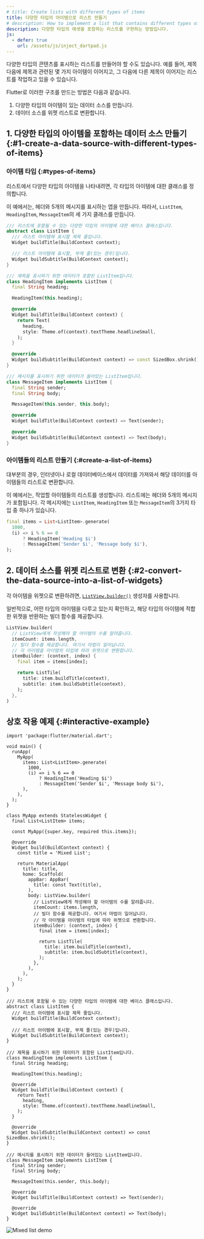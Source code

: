 ```yaml
---
# title: Create lists with different types of items
title: 다양한 타입의 아이템으로 리스트 만들기
# description: How to implement a list that contains different types of assets.
description: 다양한 타입의 애셋을 포함하는 리스트를 구현하는 방법입니다.
js:
  - defer: true
    url: /assets/js/inject_dartpad.js
---
```


<?code-excerpt path-base="cookbook/lists/mixed_list/"?>

다양한 타입의 콘텐츠를 표시하는 리스트를 만들어야 할 수도 있습니다. 
예를 들어, 제목 다음에 제목과 관련된 몇 가지 아이템이 이어지고, 
그 다음에 다른 제목이 이어지는 리스트를 작업하고 있을 수 있습니다.

Flutter로 이러한 구조를 만드는 방법은 다음과 같습니다.

  1. 다양한 타입의 아이템이 있는 데이터 소스를 만듭니다.
  2. 데이터 소스를 위젯 리스트로 변환합니다.

## 1. 다양한 타입의 아이템을 포함하는 데이터 소스 만들기 {:#1-create-a-data-source-with-different-types-of-items}

### 아이템 타입 {:#types-of-items}

리스트에서 다양한 타입의 아이템을 나타내려면, 각 타입의 아이템에 대한 클래스를 정의합니다.

이 예에서는, 헤더와 5개의 메시지를 표시하는 앱을 만듭니다. 
따라서, `ListItem`, `HeadingItem`, `MessageItem`의 세 가지 클래스를 만듭니다.

<?code-excerpt "lib/main.dart (ListItem)"?>
```dart
/// 리스트에 포함될 수 있는 다양한 타입의 아이템에 대한 베이스 클래스입니다.
abstract class ListItem {
  /// 리스트 아이템에 표시할 제목 줄입니다.
  Widget buildTitle(BuildContext context);

  /// 리스트 아이템에 표시할, 부제 줄(있는 경우)입니다.
  Widget buildSubtitle(BuildContext context);
}

/// 제목을 표시하기 위한 데이터가 포함된 ListItem입니다.
class HeadingItem implements ListItem {
  final String heading;

  HeadingItem(this.heading);

  @override
  Widget buildTitle(BuildContext context) {
    return Text(
      heading,
      style: Theme.of(context).textTheme.headlineSmall,
    );
  }

  @override
  Widget buildSubtitle(BuildContext context) => const SizedBox.shrink();
}

/// 메시지를 표시하기 위한 데이터가 들어있는 ListItem입니다.
class MessageItem implements ListItem {
  final String sender;
  final String body;

  MessageItem(this.sender, this.body);

  @override
  Widget buildTitle(BuildContext context) => Text(sender);

  @override
  Widget buildSubtitle(BuildContext context) => Text(body);
}
```

### 아이템들의 리스트 만들기 {:#create-a-list-of-items}

대부분의 경우, 인터넷이나 로컬 데이터베이스에서 데이터를 가져와서 해당 데이터를 아이템들의 리스트로 변환합니다.

이 예에서는, 작업할 아이템들의 리스트를 생성합니다. 리스트에는 헤더와 5개의 메시지가 포함됩니다. 
각 메시지에는 `ListItem`, `HeadingItem` 또는 `MessageItem`의 3가지 타입 중 하나가 있습니다.

<?code-excerpt "lib/main.dart (Items)" replace="/^items:/final items =/g;/^\),$/);/g"?>
```dart
final items = List<ListItem>.generate(
  1000,
  (i) => i % 6 == 0
      ? HeadingItem('Heading $i')
      : MessageItem('Sender $i', 'Message body $i'),
);
```

## 2. 데이터 소스를 위젯 리스트로 변환 {:#2-convert-the-data-source-into-a-list-of-widgets}

각 아이템을 위젯으로 변환하려면, [`ListView.builder()`][] 생성자를 사용합니다.

일반적으로, 어떤 타입의 아이템을 다루고 있는지 확인하고, 해당 타입의 아이템에 적합한 위젯을 반환하는 빌더 함수를 제공합니다.

<?code-excerpt "lib/main.dart (builder)" replace="/^body: //g;/^\),$/)/g"?>
```dart
ListView.builder(
  // ListView에게 작성해야 할 아이템의 수를 알려줍니다.
  itemCount: items.length,
  // 빌더 함수를 제공합니다. 여기서 마법이 일어납니다.
  // 각 아이템을 아이템의 타입에 따라 위젯으로 변환합니다.
  itemBuilder: (context, index) {
    final item = items[index];

    return ListTile(
      title: item.buildTitle(context),
      subtitle: item.buildSubtitle(context),
    );
  },
)
```

## 상호 작용 예제 {:#interactive-example}

<?code-excerpt "lib/main.dart"?>
```dartpad title="Flutter create mixed lists hands-on example in DartPad" run="true"
import 'package:flutter/material.dart';

void main() {
  runApp(
    MyApp(
      items: List<ListItem>.generate(
        1000,
        (i) => i % 6 == 0
            ? HeadingItem('Heading $i')
            : MessageItem('Sender $i', 'Message body $i'),
      ),
    ),
  );
}

class MyApp extends StatelessWidget {
  final List<ListItem> items;

  const MyApp({super.key, required this.items});

  @override
  Widget build(BuildContext context) {
    const title = 'Mixed List';

    return MaterialApp(
      title: title,
      home: Scaffold(
        appBar: AppBar(
          title: const Text(title),
        ),
        body: ListView.builder(
          // ListView에게 작성해야 할 아이템의 수를 알려줍니다.
          itemCount: items.length,
          // 빌더 함수를 제공합니다. 여기서 마법이 일어납니다.
          // 각 아이템을 아이템의 타입에 따라 위젯으로 변환합니다.
          itemBuilder: (context, index) {
            final item = items[index];

            return ListTile(
              title: item.buildTitle(context),
              subtitle: item.buildSubtitle(context),
            );
          },
        ),
      ),
    );
  }
}

/// 리스트에 포함될 수 있는 다양한 타입의 아이템에 대한 베이스 클래스입니다.
abstract class ListItem {
  /// 리스트 아이템에 표시할 제목 줄입니다.
  Widget buildTitle(BuildContext context);

  /// 리스트 아이템에 표시할, 부제 줄(있는 경우)입니다.
  Widget buildSubtitle(BuildContext context);
}

/// 제목을 표시하기 위한 데이터가 포함된 ListItem입니다.
class HeadingItem implements ListItem {
  final String heading;

  HeadingItem(this.heading);

  @override
  Widget buildTitle(BuildContext context) {
    return Text(
      heading,
      style: Theme.of(context).textTheme.headlineSmall,
    );
  }

  @override
  Widget buildSubtitle(BuildContext context) => const SizedBox.shrink();
}

/// 메시지를 표시하기 위한 데이터가 들어있는 ListItem입니다.
class MessageItem implements ListItem {
  final String sender;
  final String body;

  MessageItem(this.sender, this.body);

  @override
  Widget buildTitle(BuildContext context) => Text(sender);

  @override
  Widget buildSubtitle(BuildContext context) => Text(body);
}
```

<noscript>
  <img src="/assets/images/docs/cookbook/mixed-list.png" alt="Mixed list demo" class="site-mobile-screenshot" />
</noscript>


[`ListView.builder()`]: {{site.api}}/flutter/widgets/ListView/ListView.builder.html
